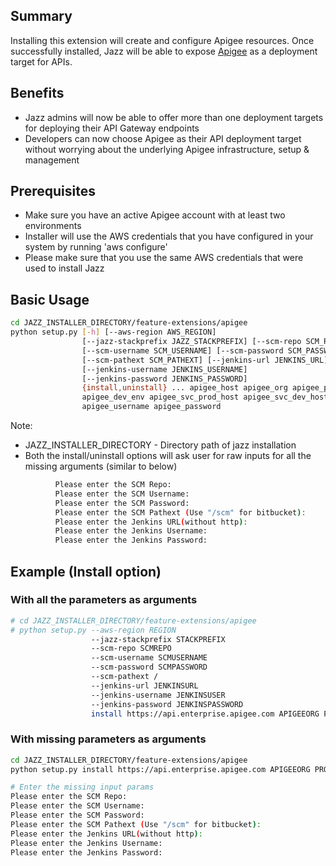 ## Summary
Installing this extension will create and configure Apigee resources. Once successfully installed, Jazz will be able to expose [Apigee](https://apigee.com/api-management/#/homepage) as a deployment target for APIs.

## Benefits
- Jazz admins will now be able to offer more than one deployment targets for deploying their API Gateway endpoints
- Developers can now choose Apigee as their API deployment target without worrying about the underlying Apigee infrastructure, setup & management

## Prerequisites
- Make sure you have an active Apigee account with at least two environments
- Installer will use the AWS credentials that you have configured in your system by running 'aws configure'
- Please make sure that you use the same AWS credentials that were used to install Jazz

## Basic Usage

```sh
cd JAZZ_INSTALLER_DIRECTORY/feature-extensions/apigee
python setup.py [-h] [--aws-region AWS_REGION]
                [--jazz-stackprefix JAZZ_STACKPREFIX] [--scm-repo SCM_REPO]
                [--scm-username SCM_USERNAME] [--scm-password SCM_PASSWORD]
                [--scm-pathext SCM_PATHEXT] [--jenkins-url JENKINS_URL]
                [--jenkins-username JENKINS_USERNAME]
                [--jenkins-password JENKINS_PASSWORD]
                {install,uninstall} ... apigee_host apigee_org apigee_prod_env
                apigee_dev_env apigee_svc_prod_host apigee_svc_dev_host
                apigee_username apigee_password
```
Note:
   - JAZZ_INSTALLER_DIRECTORY - Directory path of jazz installation
   - Both the  install/uninstall options will ask user for raw inputs for all the missing arguments (similar to below)
```sh
          Please enter the SCM Repo:
          Please enter the SCM Username:
          Please enter the SCM Password:
          Please enter the SCM Pathext (Use "/scm" for bitbucket):
          Please enter the Jenkins URL(without http):
          Please enter the Jenkins Username:
          Please enter the Jenkins Password:
```

## Example (Install option)

### With all the parameters as arguments

```sh
# cd JAZZ_INSTALLER_DIRECTORY/feature-extensions/apigee
# python setup.py --aws-region REGION 
                  --jazz-stackprefix STACKPREFIX 
                  --scm-repo SCMREPO 
                  --scm-username SCMUSERNAME 
                  --scm-password SCMPASSWORD 
                  --scm-pathext / 
                  --jenkins-url JENKINSURL 
                  --jenkins-username JENKINSUSER 
                  --jenkins-password JENKINSPASSWORD 
                  install https://api.enterprise.apigee.com APIGEEORG PRODENV DEVENV APIGEE_PROD_SERVICEHOST APIGEE_DEV_SERVICEHOST APIGEEUSERNAME APIGEEPASSWORD
```

### With missing parameters as arguments ###

```sh
cd JAZZ_INSTALLER_DIRECTORY/feature-extensions/apigee
python setup.py install https://api.enterprise.apigee.com APIGEEORG PRODENV DEVENV APIGEE_PROD_SERVICEHOST APIGEE_DEV_SERVICEHOST APIGEEUSERNAME APIGEEPASSWORD

# Enter the missing input params
Please enter the SCM Repo:
Please enter the SCM Username:
Please enter the SCM Password:
Please enter the SCM Pathext (Use "/scm" for bitbucket):
Please enter the Jenkins URL(without http):
Please enter the Jenkins Username:
Please enter the Jenkins Password:
```
